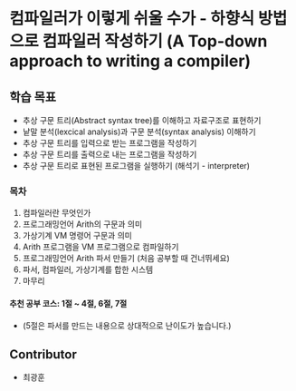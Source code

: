 # 컴파일러가 이렇게 쉬울 수가 - 하향식 방법으로 컴파일러 작성하기 (A Top-down approach to writing a compiler)

## 학습 목표
- 추상 구문 트리(Abstract syntax tree)를 이해하고 자료구조로 표현하기
- 낱말 분석(lexcical analysis)과 구문 분석(syntax analysis) 이해하기
- 추상 구문 트리를 입력으로 받는 프로그램을 작성하기 
- 추상 구문 트리를 출력으로 내는 프로그램을 작성하기
- 추상 구문 트리로 표현된 프로그램을 실행하기 (해석기 - interpreter)

### 목차
 1. 컴파일러란 무엇인가
 2. 프로그래밍언어 Arith의 구문과 의미
 3. 가상기계 VM 명령어 구문과 의미
 4. Arith 프로그램을 VM 프로그램으로 컴파일하기
 5. 프로그래밍언어 Arith 파서 만들기 (처음 공부할 때 건너뛰세요)
 6. 파서, 컴파일러, 가상기계를 합한 시스템
 7. 마무리

#### 추천 공부 코스: 1절 ~ 4절, 6절, 7절
 - (5절은 파서를 만드는 내용으로 상대적으로 난이도가 높습니다.)


## Contributor
- 최광훈
 
